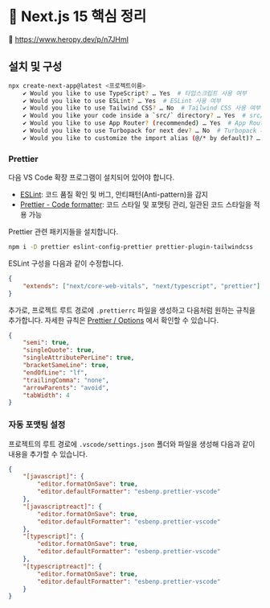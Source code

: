# 📖 Next.js 15 핵심 정리

🔗 https://www.heropy.dev/p/n7JHmI

## 설치 및 구성

```bash
npx create-next-app@latest <프로젝트이름>
    ✔ Would you like to use TypeScript? … Yes  # 타입스크립트 사용 여부
    ✔ Would you like to use ESLint? … Yes  # ESLint 사용 여부
    ✔ Would you like to use Tailwind CSS? … No  # Tailwind CSS 사용 여부
    ✔ Would you like your code inside a `src/` directory? … Yes  # src/ 디렉토리 사용 여부
    ✔ Would you like to use App Router? (recommended) … Yes  # App Router 사용 여부
    ✔ Would you like to use Turbopack for next dev? … No  # Turbopack 사용 여부
    ✔ Would you like to customize the import alias (@/* by default)? … No  # `@/*` 외 경로 별칭 사용 여부
```

### Prettier

다음 VS Code 확장 프로그램이 설치되어 있어야 합니다.

-   [ESLint](https://marketplace.visualstudio.com/items?itemName=dbaeumer.vscode-eslint): 코드 품질 확인 및 버그, 안티패턴(Anti-pattern)을 감지
-   [Prettier - Code formatter](https://marketplace.visualstudio.com/items?itemName=esbenp.prettier-vscode): 코드 스타일 및 포맷팅 관리, 일관된 코드 스타일을 적용 가능

Prettier 관련 패키지들을 설치합니다.

```bash
npm i -D prettier eslint-config-prettier prettier-plugin-tailwindcss
```

ESLint 구성을 다음과 같이 수정합니다.

```json --path=/.eslintrc.json --line-active=5
{
    "extends": ["next/core-web-vitals", "next/typescript", "prettier"]
}
```

추가로, 프로젝트 루트 경로에 `.prettierrc` 파일을 생성하고 다음처럼 원하는 규칙을 추가합니다.
자세한 규칙은 [Prettier / Options](https://prettier.io/docs/en/options) 에서 확인할 수 있습니다.

```json --path=/.prettierrc --line-active=9
{
    "semi": true,
    "singleQuote": true,
    "singleAttributePerLine": true,
    "bracketSameLine": true,
    "endOfLine": "lf",
    "trailingComma": "none",
    "arrowParents": "avoid",
    "tabWidth": 4
}
```

### 자동 포맷팅 설정

프로젝트의 루트 경로에 `.vscode/settings.json` 폴더와 파일을 생성해 다음과 같이 내용을 추가할 수 있습니다.

```json --path=/.vscode/settings.json --caption=타입스크립트인 경우.
{
    "[javascript]": {
        "editor.formatOnSave": true,
        "editor.defaultFormatter": "esbenp.prettier-vscode"
    },
    "[javascriptreact]": {
        "editor.formatOnSave": true,
        "editor.defaultFormatter": "esbenp.prettier-vscode"
    },
    "[typescript]": {
        "editor.formatOnSave": true,
        "editor.defaultFormatter": "esbenp.prettier-vscode"
    },
    "[typescriptreact]": {
        "editor.formatOnSave": true,
        "editor.defaultFormatter": "esbenp.prettier-vscode"
    }
}
```
